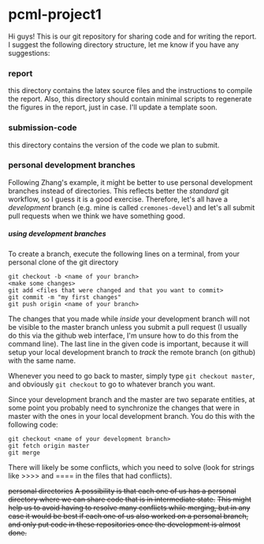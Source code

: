 # pcml-project1
Hi guys! This is our git repository for sharing code and for writing the report.
I suggest the following directory structure, let me know if you have any suggestions:
### report
this directory contains the latex source files and the instructions to compile the report.
Also, this directory should contain minimal scripts to regenerate the figures in the report, just in case.
I'll update a template soon.
### submission-code
this directory contains the version of the code we plan to submit.
### personal development branches
Following Zhang's example, it might be better to use personal development branches instead of directories.
This reflects better the *standard* git workflow, so I guess it is a good exercise.
Therefore, let's all have a *development* branch (e.g. mine is called `cremones-devel`) and let's all submit pull requests when we think we have something good.
##### using development branches
To create a branch, execute the following lines on a terminal, from your personal clone of the git directory
```
git checkout -b <name of your branch>
<make some changes>
git add <files that were changed and that you want to commit>
git commit -m "my first changes"
git push origin <name of your branch>
```
The changes that you made while *inside* your development branch will not be visible to the master branch unless you submit a pull request (I usually do this via the github web interface, I'm unsure how to do this from the command line).
The last line in the given code is important, because it will setup your local development branch to *track* the remote branch (on github) with the same name.

Whenever you need to go back to master, simply type `git checkout master`, and obviously `git checkout` <name of the branch> to go to whatever branch you want.

Since your development branch and the master are two separate entities, at some point you probably need to synchronize the changes that were in master with the ones in your local development branch.
You do this with the following code:
```
git checkout <name of your development branch>
git fetch origin master
git merge
```
There will likely be some conflicts, which you need to solve (look for strings like >>>> and ==== in the files that had conflicts).

~~personal directories~~
~~A possibility is that each one of us has a personal directory where we can share code that is in intermediate state.~~
~~This might help us to avoid having to resolve many conflicts while merging, but in any case it would be best if each one of us also worked on a personal branch, and only put code in these repositories once the development is almost done.~~
